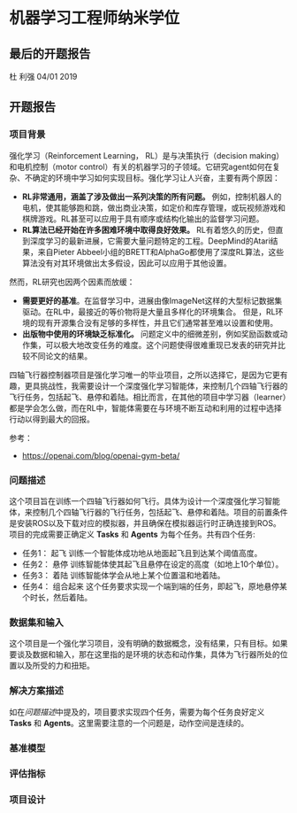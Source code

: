 # 机器学习工程师纳米学位
## 最后的开题报告
杜 利强
04/01 2019

## 开题报告

### 项目背景
强化学习（Reinforcement Learning， RL）是与决策执行（decision making）和电机控制（motor control）有关的机器学习的子领域。它研究agent如何在复杂、不确定的环境中学习如何实现目标。强化学习让人兴奋，主要有两个原因：

* **RL非常通用，涵盖了涉及做出一系列决策的所有问题。** 例如，控制机器人的电机，使其能够跑和跳，做出商业决策，如定价和库存管理，或玩视频游戏和棋牌游戏。RL甚至可以应用于具有顺序或结构化输出的监督学习问题。
* **RL算法已经开始在许多困难环境中取得良好效果。** RL有着悠久的历史，但直到深度学习的最新进展，它需要大量问题特定的工程。DeepMind的Atari结果，来自Pieter Abbeel小组的BRETT和AlphaGo都使用了深度RL算法，这些算法没有对其环境做出太多假设，因此可以应用于其他设置。

然而，RL研究也因两个因素而放缓：

* **需要更好的基准**。在监督学习中，进展由像ImageNet这样的大型标记数据集驱动。在RL中，最接近的等价物将是大量且多样化的环境集合。 但是，RL环境的现有开源集合没有足够的多样性，并且它们通常甚至难以设置和使用。
* **出版物中使用的环境缺乏标准化。** 问题定义中的细微差别，例如奖励函数或动作集，可以极大地改变任务的难度。这个问题使得很难重现已发表的研究并比较不同论文的结果。

四轴飞行器控制器项目是强化学习唯一的毕业项目，之所以选择它，是因为它更有趣，更具挑战性，我需要设计一个深度强化学习智能体，来控制几个四轴飞行器的飞行任务，包括起飞、悬停和着陆。相比而言，在其他的项目中学习器（learner）都是学会怎么做，而在RL中，智能体需要在与环境不断互动和利用的过程中选择行动以得到最大的回报。


参考：

* https://openai.com/blog/openai-gym-beta/


### 问题描述
这个项目旨在训练一个四轴飞行器如何飞行。具体为设计一个深度强化学习智能体，来控制几个四轴飞行器的飞行任务，包括起飞、悬停和着陆。项目的前置条件是安装ROS以及下载对应的模拟器，并且确保在模拟器运行时正确连接到ROS。项目的完成需要正确定义 **Tasks** 和 **Agents** 为每个任务。共有四个任务:

* 任务1： 起飞
  训练一个智能体成功地从地面起飞且到达某个阈值高度。
* 任务2： 悬停
  训练智能体使其起飞且悬停在设定的高度（如地上10个单位）。
* 任务3： 着陆
  训练智能体学会从地上某个位置温和地着陆。
* 任务4： 组合起来
  这个任务要求实现一个端到端的任务，即起飞，原地悬停某个时长，然后着陆。

### 数据集和输入
这个项目是一个强化学习项目，没有明确的数据概念，没有结果，只有目标。如果要谈及数据和输入，那在这里指的是环境的状态和动作集，具体为飞行器所处的位置以及所受的力和扭矩。

### 解决方案描述
如在*问题描述*中提及的，项目要求实现四个任务，需要为每个任务良好定义 **Tasks** 和 **Agents**。这里需要注意的一个问题是，动作空间是连续的。

### 基准模型

### 评估指标

### 项目设计